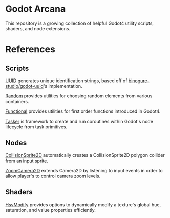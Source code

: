 # Godot Arcana

This repository is a growing collection of helpful Godot4 utility scripts, shaders, and node extensions.

# References

## Scripts
[UUID](scripts/uuid.gd) generates unique identification strings, based off of [binogure-studio/godot-uuid](https://github.com/binogure-studio/godot-uuid)'s implementation.

[Random](scripts/random.gd) provides utilities for choosing random elements from various containers.

[Functional](scripts/functional.gd) provides utilities for first order functions introduced in Godot4.

[Tasker](scripts/tasker) is framework to create and run coroutines within Godot's node lifecycle from task primitives.


## Nodes

[CollisionSprite2D](nodes/collision_sprite_2d.gd) automatically creates a CollisionSprite2D polygon collider from an input sprite.

[ZoomCamera2D](nodes/zoom_camera_2d.gd) extends Camera2D by listening to input events in order to allow player's to control camera zoom levels.


## Shaders

[HsvModify](shaders/hsv_modify.gdshader) provides options to dynamically modify a texture's global hue, saturation, and value properties efficiently.
